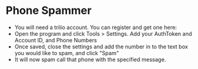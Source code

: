 # Phone Spammer

- You will need a trilio account. You can register and get one here:
- Open the program and click Tools > Settings. Add your AuthToken and Account ID, and Phone Numbers
- Once saved, close the settings and add the number in to the text box you would like to spam, and click "Spam"
- It will now spam call that phone with the specified message.